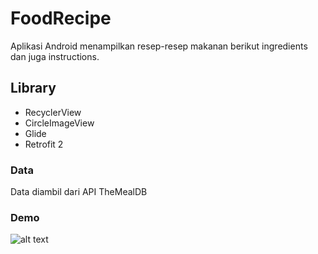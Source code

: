 # FoodRecipe
Aplikasi Android menampilkan resep-resep makanan berikut ingredients dan juga instructions.

## Library
- RecyclerView
- CircleImageView
- Glide
- Retrofit 2

### Data
Data diambil dari API TheMealDB

### Demo
![alt text](https://github.com/ekoteguhw/FoodRecipe/raw/master/demo.gif "FoodRecipe")

